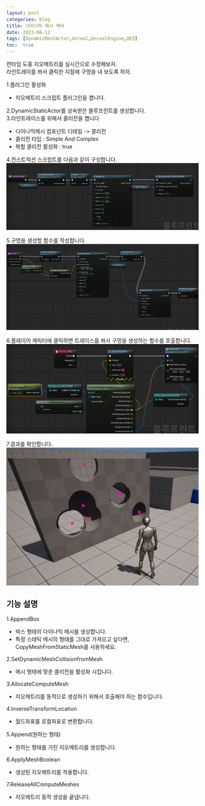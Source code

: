 ```yaml
---
layout: post
categories: blog
title: 다이나믹 메시 액터
date: 2023-06-12
tags: [DynamicMeshActor,Unreal,UnrealEngine,UE5]
toc:  true
---
```


런타임 도중 지오메트리를 실시간으로 수정해보자.   
라인트레이를 쏴서 클릭한 지점에 구멍을 내 보도록 하자.

1.플러그인 활성화   
 + 지오메트리 스크립트 플러그인을 켭니다.   

2.DynamicStaticActor를 상속받은 블루프린트를 생성합니다.   
3.라인트레이스를 위해서 콜리전을 켭니다
 + 다이나믹메시 컴포넌트 디테일 -> 콜리전
  + 콜리전 타입 : Simple And Complex
  + 복합 콜리전 활성화 : true
 
4.컨스트럭션 스크립트를 다음과 같이 구성합니다.   
![ex_screenshot](/assets/images/unreal/dynamicMeshActor/dynamicMesh.PNG)
 
5.구멍을 생성할 함수를 작성합니다.   
![ex_screenshot](/assets/images/unreal/dynamicMeshActor/dynamicMesh_HoleFunction.PNG) 
 
6.플레이어 캐릭터에 클릭하면 트레이스를 쏴서 구멍을 생성하는 함수를 호출합니다.    
![ex_screenshot](/assets/images/unreal/dynamicMeshActor/dynamicMesh_MouseTrace.PNG) 
 
7.결과를 확인합니다.   
![ex_screenshot](/assets/images/unreal/dynamicMeshActor/dynamicMesh_Result.PNG) 




## 기능 설명
1.AppendBox
+ 박스 형태의 다이나믹 메시를 생성합니다.
+ 특정 스태틱 메시의 형태를 그대로 가져오고 싶다면, CopyMeshFromStaticMesh를 사용하세요.   

2.SetDynamicMeshCollisionfromMesh
+ 메시 형태에 맞춘 콜리전을 활성화 시킵니다.

3.AllocateComputeMesh
+ 지오메트리를 동적으로 생성하기 위해서 호출해야 하는 함수입니다.

4.InverseTransformLocation
+ 월드좌표를 로컬좌표로 변환합니다.

5.Append(원하는 형태)
+ 원하는 형태를 가진 지오메트리를 생성합니다.

6.ApplyMeshBoolean
+ 생성된 지오메트리를 적용합니다.

7.ReleaseAllComputeMeshes
+ 지오메트리 동적 생성을 끝냅니다.   

